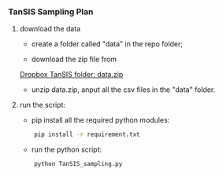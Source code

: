 ### TanSIS Sampling Plan

1. download the data

    * create a folder called "data" in the repo folder;

    * download the zip file from

    [Dropbox TanSIS folder: data.zip](https://www.dropbox.com/s/zrq1bx83dgzpvsp/data.zip?dl=0)

    * unzip data.zip, anput all the csv files in the "data" folder.

2. run the script:

    * pip install all the required python modules:

    ```sh
        pip install -r requirement.txt
    ```

    * run the python script:

    ```python
        python TanSIS_sampling.py
    ```

